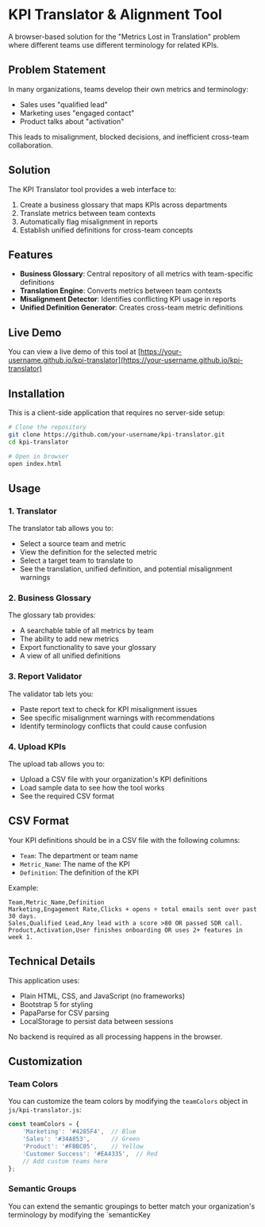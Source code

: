 # KPI Translator & Alignment Tool

A browser-based solution for the "Metrics Lost in Translation" problem where different teams use different terminology for related KPIs.

## Problem Statement

In many organizations, teams develop their own metrics and terminology:
- Sales uses "qualified lead"
- Marketing uses "engaged contact"
- Product talks about "activation"

This leads to misalignment, blocked decisions, and inefficient cross-team collaboration.

## Solution

The KPI Translator tool provides a web interface to:
1. Create a business glossary that maps KPIs across departments
2. Translate metrics between team contexts
3. Automatically flag misalignment in reports
4. Establish unified definitions for cross-team concepts

## Features

- **Business Glossary**: Central repository of all metrics with team-specific definitions
- **Translation Engine**: Converts metrics between team contexts
- **Misalignment Detector**: Identifies conflicting KPI usage in reports
- **Unified Definition Generator**: Creates cross-team metric definitions

## Live Demo

You can view a live demo of this tool at [https://your-username.github.io/kpi-translator](https://your-username.github.io/kpi-translator)

## Installation

This is a client-side application that requires no server-side setup:

```bash
# Clone the repository
git clone https://github.com/your-username/kpi-translator.git
cd kpi-translator

# Open in browser
open index.html
```

## Usage

### 1. Translator

The translator tab allows you to:
- Select a source team and metric
- View the definition for the selected metric
- Select a target team to translate to
- See the translation, unified definition, and potential misalignment warnings

### 2. Business Glossary

The glossary tab provides:
- A searchable table of all metrics by team
- The ability to add new metrics
- Export functionality to save your glossary
- A view of all unified definitions

### 3. Report Validator

The validator tab lets you:
- Paste report text to check for KPI misalignment issues
- See specific misalignment warnings with recommendations
- Identify terminology conflicts that could cause confusion

### 4. Upload KPIs

The upload tab allows you to:
- Upload a CSV file with your organization's KPI definitions
- Load sample data to see how the tool works
- See the required CSV format

## CSV Format

Your KPI definitions should be in a CSV file with the following columns:
- `Team`: The department or team name
- `Metric_Name`: The name of the KPI
- `Definition`: The definition of the KPI

Example:
```
Team,Metric_Name,Definition
Marketing,Engagement Rate,Clicks + opens ÷ total emails sent over past 30 days.
Sales,Qualified Lead,Any lead with a score >80 OR passed SDR call.
Product,Activation,User finishes onboarding OR uses 2+ features in week 1.
```

## Technical Details

This application uses:
- Plain HTML, CSS, and JavaScript (no frameworks)
- Bootstrap 5 for styling
- PapaParse for CSV parsing
- LocalStorage to persist data between sessions

No backend is required as all processing happens in the browser.

## Customization

### Team Colors

You can customize the team colors by modifying the `teamColors` object in `js/kpi-translator.js`:

```javascript
const teamColors = {
    'Marketing': '#4285F4',  // Blue
    'Sales': '#34A853',      // Green
    'Product': '#FBBC05',    // Yellow
    'Customer Success': '#EA4335',  // Red
    // Add custom teams here
};
```

### Semantic Groups

You can extend the semantic groupings to better match your organization's terminology by modifying the `semanticKey